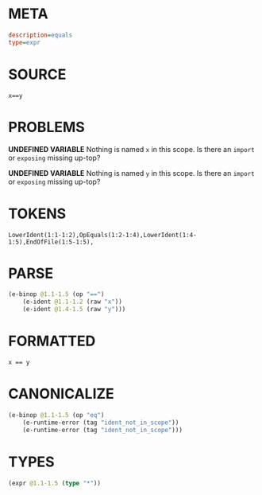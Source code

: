 # META
~~~ini
description=equals
type=expr
~~~
# SOURCE
~~~roc
x==y
~~~
# PROBLEMS
**UNDEFINED VARIABLE**
Nothing is named `x` in this scope.
Is there an `import` or `exposing` missing up-top?

**UNDEFINED VARIABLE**
Nothing is named `y` in this scope.
Is there an `import` or `exposing` missing up-top?

# TOKENS
~~~zig
LowerIdent(1:1-1:2),OpEquals(1:2-1:4),LowerIdent(1:4-1:5),EndOfFile(1:5-1:5),
~~~
# PARSE
~~~clojure
(e-binop @1.1-1.5 (op "==")
	(e-ident @1.1-1.2 (raw "x"))
	(e-ident @1.4-1.5 (raw "y")))
~~~
# FORMATTED
~~~roc
x == y
~~~
# CANONICALIZE
~~~clojure
(e-binop @1.1-1.5 (op "eq")
	(e-runtime-error (tag "ident_not_in_scope"))
	(e-runtime-error (tag "ident_not_in_scope")))
~~~
# TYPES
~~~clojure
(expr @1.1-1.5 (type "*"))
~~~
